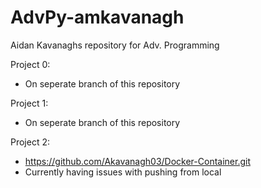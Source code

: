 # AdvPy-amkavanagh
Aidan Kavanaghs repository for Adv. Programming

Project 0:
  - On seperate branch of this repository

Project 1:
  - On seperate branch of this repository

Project 2:
   - https://github.com/Akavanagh03/Docker-Container.git
   - Currently having issues with pushing from local
